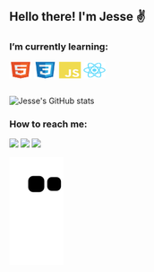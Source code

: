 ## Hello there! I'm Jesse ✌️
### I’m currently learning:
<div>
  <img align="center" alt="Jesse-HTML" height="30" width="40" src="https://raw.githubusercontent.com/devicons/devicon/master/icons/html5/html5-original.svg"></img>
  <img align="center" alt="Jesse-CSS" height="30" width="40" src="https://raw.githubusercontent.com/devicons/devicon/master/icons/css3/css3-original.svg"></img>
  <img align="center" alt="Jesse-Js" height="30" width="40" src="https://raw.githubusercontent.com/devicons/devicon/master/icons/javascript/javascript-plain.svg"></img>
  <img align="center" alt="Jesse-React" height="30" width="40" src="https://raw.githubusercontent.com/devicons/devicon/master/icons/react/react-original.svg"></img>
</div><br>

![Jesse's GitHub stats](https://github-readme-stats.vercel.app/api?username=jesserds&show_icons=true&theme=tokyonight)

### How to reach me:
<div>
  <a href="mailto:risilva.jesse@gmail.com"><img src="https://img.shields.io/badge/Gmail-D14836?style=for-the-badge&logo=gmail&logoColor=white" target="_blank"></a>
  <a href="https://www.linkedin.com/in/jesseribeiro/"><img src="https://img.shields.io/badge/LinkedIn-0077B5?style=for-the-badge&logo=linkedin&logoColor=white" target="_blank"></a>
  <a href="https://www.instagram.com/nour.misr/"><img src="https://img.shields.io/badge/Instagram-E4405F?style=for-the-badge&logo=instagram&logoColor=white" target="_blank"></a>
</div>

![Snake animation](https://github.com/jesserds/jesserds/blob/output/github-contribution-grid-snake.svg)
